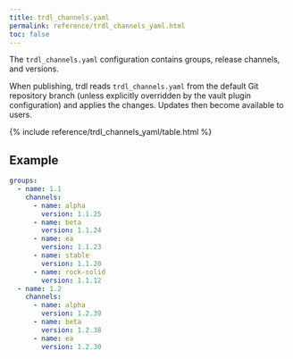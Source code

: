 ```yaml
---
title: trdl_channels.yaml
permalink: reference/trdl_channels_yaml.html
toc: false
---
```


The `trdl_channels.yaml` configuration contains groups, release channels, and versions.

When publishing, trdl reads `trdl_channels.yaml` from the default Git repository branch (unless explicitly overridden by the vault plugin configuration) and applies the changes. Updates then become available to users.

{% include reference/trdl_channels_yaml/table.html %}

## Example

```yaml
groups:
  - name: 1.1
    channels:
      - name: alpha
        version: 1.1.25
      - name: beta
        version: 1.1.24
      - name: ea
        version: 1.1.23
      - name: stable
        version: 1.1.20
      - name: rock-solid
        version: 1.1.12
  - name: 1.2
    channels:
      - name: alpha
        version: 1.2.39
      - name: beta
        version: 1.2.38
      - name: ea
        version: 1.2.30
```
